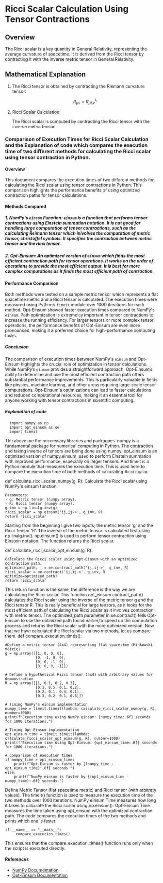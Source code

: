 # Ricci Scalar Calculation Using Tensor Contractions

## Overview

The Ricci scalar is a key quantity in General Relativity, representing the average curvature of spacetime. It is derived from the Ricci tensor by contracting it with the inverse metric tensor in General Relativity.

## Mathematical Explanation

1. The Ricci tensor is obtained by contracting the Riemann curvature tensor:

   $$
   R_{\mu \nu} = R^\lambda_{\mu \lambda \nu}
   $$

3. Ricci Scalar Calculation:

   The Ricci scalar is computed by contracting the Ricci tensor with the inverse metric tensor.

### Comparison of Execution Times for Ricci Scalar Calculation and the Explanation of code which compares the execution time of two different methods for calculating the Ricci scalar using tensor contraction in Python.

#### Overview

This document compares the execution times of two different methods for calculating the Ricci scalar using tensor contractions in Python. This comparison highlights the performance benefits of using optimized contraction paths for tensor calculations.

#### Methods Compared

##### 1. **NumPy's `einsum` Function**: `einsum` is a function that performs tensor contractions using Einstein summation notation. It is not good for handling large computation of tensor contractions, such as the calculating Reimann tensor which inlvolves the computation of metric tensor, christoffel symbols. It specifies the contraction between metric tensor and the ricci tensor.

##### 2. **Opt-Einsum**: An optimized version of `einsum` which finds the most efficient contraction path for tensor operations. It works on the order of operations to provide the most efficient output. It is best for more complex computations as it finds the most efficient path of contraction.

#### Performance Comparison

Both methods were tested on a sample metric tensor which represents a flat spacetime metric and a Ricci tensor is calculated. The execution times were measured using Python’s `timeit` module over 1000 iterations for each method. Opt-Einsum showed faster execution times compared to NumPy's `einsum`. Path optimization is extremeley important in tensor contractions to increase the running efficiency. For larger tensors or more complex tensor operations, the performance benefits of Opt-Einsum are even more pronounced, making it a preferred choice for high-performance computing tasks.

##### **Conclusion**

The comparison of execution times between NumPy's `einsum` and Opt-Einsum highlights the crucial role of optimization in tensor calculations. While NumPy’s `einsum` provides a straightforward approach, Opt-Einsum’s ability to determine and use the most efficient contraction path offers substantial performance improvements. This is particularly valuable in fields like physics, machine learning, and other areas requiring large-scale tensor computations.
Opt-Einsum's optimizations can lead to faster calculations and reduced computational resources, making it an essential tool for anyone working with tensor contractions in scientific computing.

##### **Explanation of code**

      import numpy as np
      import opt_einsum as oe
      import timeit
      
The above are the neccessary libraries and packagaes. numpy is a fundamental package for numerical computing in Python. The contraction and taking inverse of tensors are being done using numpy. opt_einsum is an optimized version of numpy.einsum, used to perform Einstein summation with improved performance, especially on larger tensors. And timeit is a Python module that measures the execution time. This is used here to compare the execution time of both methods of calculating Ricci scalar.

def calculate_ricci_scalar_numpy(g, R):
    Calculate the Ricci scalar using NumPy's einsum function.
    
    Parameters:
    - g: Metric tensor (numpy array).
    - R: Ricci tensor (numpy array).
    g_inv = np.linalg.inv(g)
    ricci_scalar = np.einsum('ij,ij->', g_inv, R)
    return ricci_scalar
    
Starting from the beginning I give two inputs; the metric tensor 'g' and the Ricci Tensor 'R'. The inverse of the metric tensor is calculated first using np.linalg.inv(). 
np.einsum() is used to perform tensor contraction using Einstein notation. The function returns the Ricci scalar. 

def calculate_ricci_scalar_opt_einsum(g, R):
    
    Calculate the Ricci scalar using Opt-Einsum with an optimized contraction path.
    optimized_path, _ = oe.contract_path('ij,ij->', g_inv, R)
    ricci_scalar = oe.contract('ij,ij->', g_inv, R, optimize=optimized_path)
    return ricci_scalar

This return function is the same, the difference is the way we are calculating the Ricci scalar. This function opt_einsum.contract_path() calculates the Ricci scalar using the inverse of the metric tensor g and the Ricci tensor R. This is really beneficial for large tensors, as it looks for the most efficient path of calculating the Ricci scalar as it involves contraction with metric tensor. The optimized_path parameter in oe.contract() tells Opt-Einsum to use the optimized path found earlier,to speed up the computation process and returns the Ricci scalar with the more optimized version.
Now that we have calculated the Ricci scalar via two methods, let us compare them.
def compare_execution_times():
    
    #Define a metric tensor (4x4) representing flat spacetime (Minkowski metric)
    g = np.array([[1, 0, 0, 0],
                  [0, -1, 0, 0],
                  [0, 0, -1, 0],
                  [0, 0, 0, -1]])
                  
    # Define a hypothetical Ricci tensor (4x4) with arbitrary values for demonstration
    R = np.array([[1, 0.1, 0.2, 0.3],
                  [0.1, 0.5, 0.1, 0.2],
                  [0.2, 0.1, 0.4, 0.1],
                  [0.3, 0.2, 0.1, 0.3]])
                  
    # Timing NumPy's einsum implementation
    numpy_time = timeit.timeit(lambda: calculate_ricci_scalar_numpy(g, R), number=1000)
    print(f"Execution time using NumPy einsum: {numpy_time:.6f} seconds for 1000 iterations.")
    
    # Timing Opt-Einsum implementation
    opt_einsum_time = timeit.timeit(lambda: calculate_ricci_scalar_opt_einsum(g, R), number=1000)
    print(f"Execution time using Opt-Einsum: {opt_einsum_time:.6f} seconds for 1000 iterations.")
    
    # Comparison of execution times
    if numpy_time > opt_einsum_time:
        print(f"Opt-Einsum is faster by {(numpy_time - opt_einsum_time):.6f} seconds.")
    else:
        print(f"NumPy einsum is faster by {(opt_einsum_time - numpy_time):.6f} seconds.")
        
Define Metric Tensor (flat spacetime metric) and Ricci tensor (with arbitraty values). The timeit() function is used to measure the execution time of the two methods over 1000 iterations. NumPy einsum Time measures how long it takes to calculate the Ricci scalar using np.einsum(). Opt-Einsum Time measures the time taken using opt_einsum with the optimized contraction path. The code compares the execution times of the two methods and prints which one is faster.
    
    if __name__ == "__main__":
         compare_execution_times()
         
This ensures that the compare_execution_times() function runs only when the script is executed directly.

#### References
- [NumPy Documentation](https://numpy.org/doc/stable/user/absolute_beginners.html)
- [Opt-Einsum Documentation](https://optimized-einsum.readthedocs.io/en/stable/)
